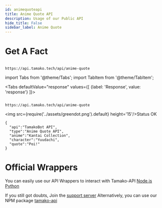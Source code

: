```yaml
---
id: animequoteapi
title: Anime Quote API
description: Usage of our Public API
hide_title: False
sidebar_label: Anime Quote
---
```


# Get A Fact
```

https://api.tamako.tech/api/anime-quote

```

import Tabs from '@theme/Tabs';
import TabItem from '@theme/TabItem';

<Tabs
  defaultValue="response"
  values={[
    {label: 'Response', value: 'response'}
  ]}>

  <TabItem value="response">

  ```

  https://api.tamako.tech/api/anime-quote

  ```

  <img src={require('../assets/greendot.png').default} height='15'/>Status OK

```
{
  "api":"TamakoBot API",
  "type":"Anime Quote API",
  "anime":"Kantai Collection",
  "character":"Yuudachi",
  "quote":"Poi!"
}
```

  </TabItem>
</Tabs>

# Official Wrappers 

You can easily use our API Wrappers to interact with Tamako-API
[Node.js](https://www.npmjs.com/package/tamako-api)
[Python](https://github.com/DaftDevelopment/Tamako.py)

If you still got doubts, Join the [support server](https://support.tamako.tech/)
Alternatively, you can use our NPM package [tamako-api](https://www.npmjs.com/package/tamako-api)

